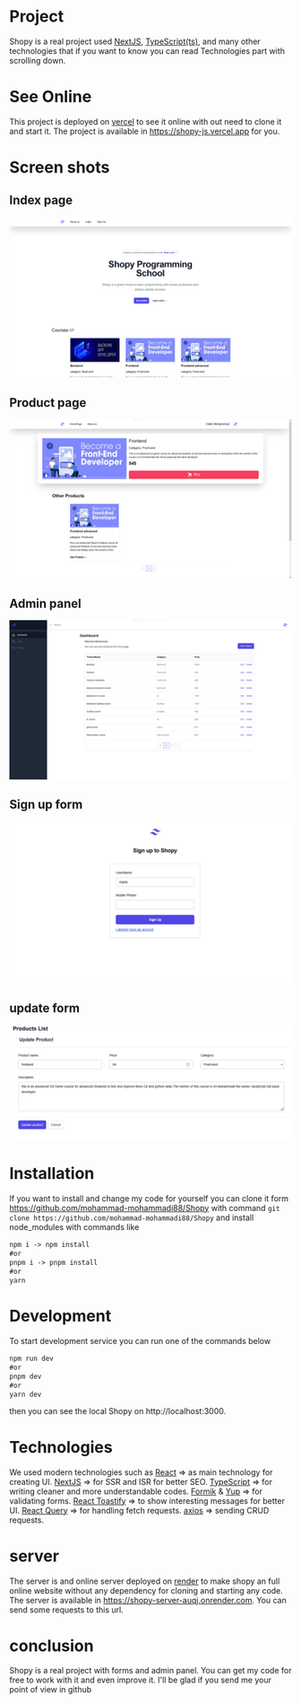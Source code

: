 # Project

Shopy is a real project used [NextJS](https://nextjs.org/), [TypeScript(ts)](https://www.typescriptlang.org/), and many other technologies that if you want to know you can read Technologies part with scrolling down.

# See Online
This project is deployed on [vercel](https://vercel.com) to see it online with out need to clone it and start it.
The project is available in https://shopy-js.vercel.app for you.

# Screen shots
## Index page
![Index Page](./public/indexPage.png)
## Product page
![Product Page](./public/ProductPage.png)
## Admin panel
![Admin Panel](./public/adminDashboard.png)
## Sign up form
![Sign Up Form](./public/signUpPage.png)
## update form
![Update Form](./public/updateProductForm.png)


# Installation

 If you want to install and change my code for yourself you can clone it form https://github.com/mohammad-mohammadi88/Shopy with command `git clone https://github.com/mohammad-mohammadi88/Shopy` and install node_modules with commands like
 
	npm i -> npm install
	#or
	pnpm i -> pnpm install
	#or
	yarn

# Development
To start development service you can run one of the commands below

    npm run dev
    #or
    pnpm dev
    #or
    yarn dev
   then you can see the local Shopy on http://localhost:3000.

# Technologies
We used modern technologies such as
[React](https://react.dev) => as main technology for creating UI.
[NextJS](https://nextjs.org) => for SSR and ISR for better SEO.
[TypeScript](https://www.typescriptlang.org) => for writing cleaner and more understandable codes.
[Formik](https://formik.org) & [Yup](https://yup-docs.vercel.app/docs/intro) => for validating forms.
[React Toastify](https://fkhadra.github.io/react-toastify/introduction) => to show interesting messages for better UI.
[React Query](https://tanstack.com/query/latest/docs/framework/react/overview) => for handling fetch requests.
[axios](https://axios-http.com)  => sending CRUD requests.


# server

The server is and online server deployed on [render](https://render.com) to make shopy an full online website without any dependency for cloning and starting any code.
The server is available in https://shopy-server-auqj.onrender.com.
You can send some requests to this url.


# conclusion
Shopy is a real project with forms and admin panel.
You can get my code for free to work with it and even improve it.
I'll be glad if you send me your point of view in github